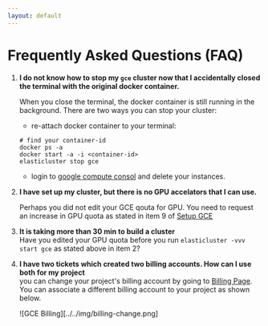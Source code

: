 ```yaml
---
layout: default 
---
```


# Frequently Asked Questions (FAQ)


1. **I do not know how to stop my `gce` cluster now that I accidentally closed the terminal with the original docker container.**   

   When you close the terminal, the docker container is still running in the background. There are two ways you can stop your cluster:  

    - re-attach docker container to your terminal:    
    ```
    # find your container-id    
    docker ps -a    
    docker start -a -i <container-id>   
    elasticluster stop gce
    ```     
    - login to [google compute consol](https://console.cloud.google.com/compute) and delete your instances.


2. **I have set up my cluster, but there is no GPU accelators that I can use.**

   Perhaps you did not edit your GCE qouta for GPU. You need to request an increase in GPU quota as stated in 
item 9 of [Setup GCE](https://stats285.github.io/assets/assignments/02/assignment2#part-1-setup-google-compute-engine)

3. **It is taking more than 30 min to build a cluster**   
   Have you edited your GPU quota before you run `elasticluster -vvv start gce` as stated above in item 2?

4. **I have two tickets which created two billing accounts. How can I use both for my project**    
   you can change your project's billing account by going to [Billing Page](https://console.cloud.google.com/billing). You can associate a different billing account to your project as shown below.   

   ![GCE Billing][../../img/billing-change.png] 
